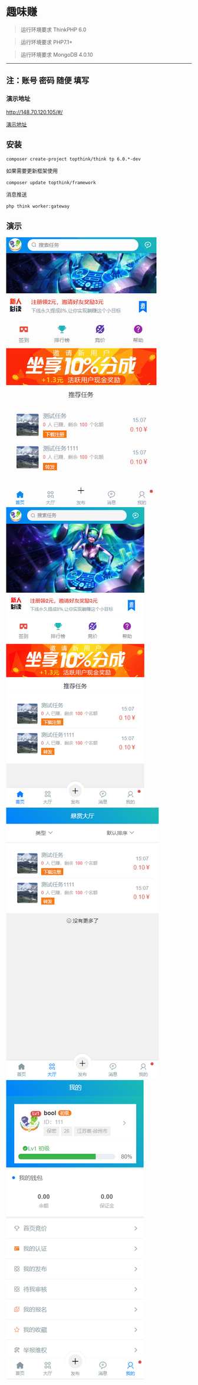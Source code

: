 趣味赚
===============
> 运行环境要求 ThinkPHP 6.0

> 运行环境要求 PHP7.1+

> 运行环境要求 MongoDB 4.0.10


---

## 注：账号 密码 随便 填写

### 演示地址
http://148.70.120.105/#/

[演示地址](http://148.70.120.105/#/) 


## 安装

~~~
composer create-project topthink/think tp 6.0.*-dev
~~~

如果需要更新框架使用
~~~
composer update topthink/framework
~~~

消息推送
~~~
php think worker:gateway
~~~




## 演示
![1](./demo/1.gif)
![1](./demo/1.png)
![1](./demo/2.png)
![1](./demo/3.png)
